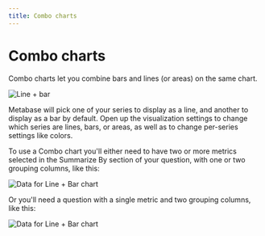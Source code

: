 ```yaml
---
title: Combo charts
---
```


# Combo charts

Combo charts let you combine bars and lines (or areas) on the same chart.

![Line + bar](../../../images/combo-chart.png)

Metabase will pick one of your series to display as a line, and another to display as a bar by default. Open up the visualization settings to change which series are lines, bars, or areas, as well as to change per-series settings like colors.

To use a Combo chart you'll either need to have two or more metrics selected in the Summarize By section of your question, with one or two grouping columns, like this:

![Data for Line + Bar chart](../../../images/combo-chart-data-1.png)

Or you'll need a question with a single metric and two grouping columns, like this:

![Data for Line + Bar chart](../../../images/combo-chart-data-2.png)
